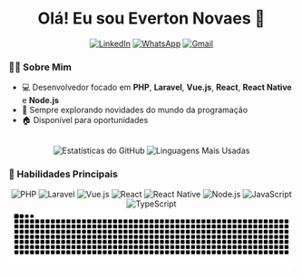 <h1 align="center">Olá! Eu sou Everton Novaes 👋</h1>

<div align="center">
  <a href="https://www.linkedin.com/in/everton-nfs"><img src="https://img.shields.io/badge/LinkedIn-0077B5?style=for-the-badge&logo=linkedin&logoColor=white" alt="LinkedIn"></a>
  <a href="https://api.whatsapp.com/send?phone=5571992862071&text=Ol%C3%A1!%20Vim%20atrav%C3%A9s%20do%20GitHub"><img src="https://img.shields.io/badge/WhatsApp-25D366?style=for-the-badge&logo=whatsapp&logoColor=white" alt="WhatsApp"></a>
  <a href="mailto:evertonnfs2@gmail.com"><img src="https://img.shields.io/badge/Gmail-D14836?style=for-the-badge&logo=gmail&logoColor=white" alt="Gmail"></a>
</div>

### 👨‍💻 Sobre Mim
- 💻 Desenvolvedor focado em **PHP**, **Laravel**, **Vue.js**, **React**, **React Native** e **Node.js**
- 📘 Sempre explorando novidades do mundo da programação
- 🏠 Disponível para oportunidades

<br>

<div align="center">
<img height="180em" src="https://github-readme-stats.vercel.app/api?username=everton-nfs&show_icons=true&theme=tokyonight&include_all_commits=true&count_private=true" alt="Estatísticas do GitHub"/>
<img height="180em" src="https://github-readme-stats.vercel.app/api/top-langs/?username=everton-nfs&layout=compact&langs_count=7&theme=tokyonight" alt="Linguagens Mais Usadas"/>
</div>

###

### 🚀 Habilidades Principais
<div align="center">
  <img src="https://img.shields.io/badge/PHP-777BB4?style=for-the-badge&logo=php&logoColor=white" alt="PHP"/>
  <img src="https://img.shields.io/badge/Laravel-FF2D20?style=for-the-badge&logo=laravel&logoColor=white" alt="Laravel"/>
  <img src="https://img.shields.io/badge/Vue.js-35495E?style=for-the-badge&logo=vue.js&logoColor=4FC08D" alt="Vue.js"/>
  <img src="https://img.shields.io/badge/React-61DAFB?style=for-the-badge&logo=react&logoColor=white" alt="React"/>
  <img src="https://img.shields.io/badge/React_Native-20232A?style=for-the-badge&logo=react&logoColor=61DAFB" alt="React Native"/>
  <img src="https://img.shields.io/badge/Node.js-339933?style=for-the-badge&logo=node.js&logoColor=white" alt="Node.js"/>
  <img src="https://img.shields.io/badge/JavaScript-323330?style=for-the-badge&logo=javascript&logoColor=F7DF1E" alt="JavaScript"/>
  <img src="https://img.shields.io/badge/TypeScript-007ACC?style=for-the-badge&logo=typescript&logoColor=white" alt="TypeScript"/>
</div>

<div align="center">
    <picture>
        <source media="(prefers-color-scheme: dark)" srcset="https://raw.githubusercontent.com/everton-nfs/everton-nfs/output/github-contribution-grid-snake-dark.svg">
        <source media="(prefers-color-scheme: light)" srcset="https://raw.githubusercontent.com/everton-nfs/everton-nfs/output/github-contribution-grid-snake.svg">
        <img alt="github contribution grid snake animation" src="https://raw.githubusercontent.com/everton-nfs/everton-nfs/output/github-contribution-grid-snake.svg">
    </picture>
</div>

